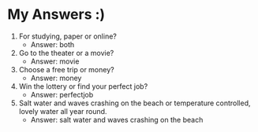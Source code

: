 # My Answers :)
1.  For studying, paper or online?
    - Answer: both  
2. Go to the theater or a movie?
    - Answer: movie
3. Choose a free trip or money?
    - Answer: money
4. Win the lottery or find your perfect job?
    - Answer: perfectjob
5. Salt water and waves crashing on the beach or temperature controlled, lovely water all year round.
    - Answer: salt water and waves crashing on the beach
